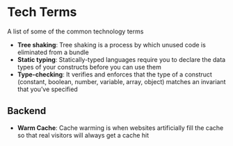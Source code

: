 # Tech Terms
A list of some of the common technology terms

- **Tree shaking**: Tree shaking is a process by which unused code is eliminated from a bundle
- **Static typing**: Statically-typed languages require you to declare the data types of your constructs before you can use them
- **Type-checking**: It verifies and enforces that the type of a construct (constant, boolean, number, variable, array, object) matches an invariant that you’ve specified


## Backend
- **Warm Cache**: Cache warming is when websites artificially fill the cache so that real visitors will always get a cache hit
